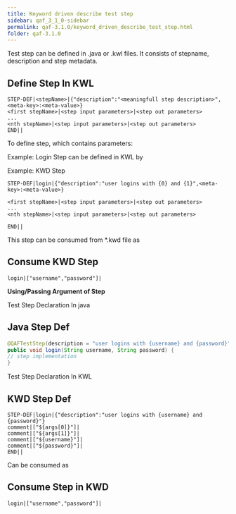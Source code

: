```yaml
---
title: Keyword driven describe test step
sidebar: qaf_3_1_0-sidebar
permalink: qaf-3.1.0/keyword_driven_describe_test_step.html
folder: qaf-3.1.0
---
```


Test step can be defined in .java or .kwl files. It consists of stepname, description and step metadata.

## Define Step In KWL

```	
STEP-DEF|<stepName>|{"description":"<meaningfull step description>",<meta-key>:<meta-value>}
<first stepName>|<step input parameters>|<step out parameters>
...
<nth stepName>|<step input parameters>|<step out parameters>
END||
```

To define step, which contains parameters:

Example: Login Step can be defined in KWL by

Example: KWD Step

```	
STEP-DEF|login|{"description":"user logins with {0} and {1}",<meta-key>:<meta-value>}
  
<first stepName>|<step input parameters>|<step out parameters>
...
<nth stepName>|<step input parameters>|<step out parameters>
 
END||
```
 
This step can be consumed from *.kwd file as

## Consume KWD Step

```	
login|["username","password"]|  
```

**Using/Passing Argument of Step**

Test Step Declaration In java 

## Java Step Def

```java	
@QAFTestStep(description = "user logins with {username} and {password}")
public void login(String username, String password) {
// step implementation
}
```

Test Step Declaration In KWL

## KWD Step Def

```	
STEP-DEF|login|{"description":"user logins with {username} and {password}"}
comment|["${args[0]}"]|
comment|["${args[1]}"]|
comment|["${username}"]|
comment|["${password}"]|
END||
```

Can be consumed as

## Consume Step in KWD

```	
login|["username","password"]|  
```
